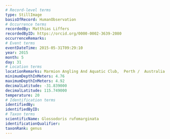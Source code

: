 ```yaml
---
# Record-level terms
type: StillImage
basisOfRecord: HumanObservation
# Occurrence terms
recordedBy: Matthias Liffers
recordedByID: https://orcid.org/0000-0002-3639-2080
occurrenceRemarks: 
# Event terms
eventDateTime: 2015-05-31T09:29:10
year: 2015
month: 5
day: 31
# Location terms
locationRemarks: Marmion Angling And Aquatic Club,  Perth /  Australia
minimumDepthInMeters: 4.76
maximumDepthInMeters: 4.92
decimalLatitude: -31.839000
decimalLatitude: 115.749000
temperature: 20
# Identification terms
identifiedBy: 
identifiedByID: 
# Taxon terms
scientificName: Glossodoris rufomarginata
identificationQualifier: 
taxonRank: genus
---
```

